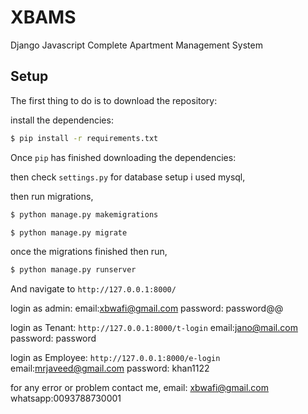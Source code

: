# XBAMS
Django Javascript Complete Apartment Management System

## Setup

The first thing to do is to download the repository:

install the dependencies:

```sh
$ pip install -r requirements.txt
```
Once `pip` has finished downloading the dependencies:

then check `settings.py` for database setup i used mysql,

then run migrations,
```sh
$ python manage.py makemigrations
```
```sh
$ python manage.py migrate
```
once the migrations finished then run,
```sh
$ python manage.py runserver
```
And navigate to `http://127.0.0.1:8000/`

login as admin:
email:xbwafi@gmail.com
password: password@@

login as Tenant:
`http://127.0.0.1:8000/t-login`
email:jano@mail.com
password: password

login as Employee:
`http://127.0.0.1:8000/e-login`
email:mrjaveed@gmail.com
password: khan1122



for any error or problem contact me,
email: xbwafi@gmail.com
whatsapp:0093788730001
